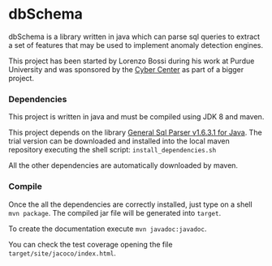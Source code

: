 dbSchema
========

dbSchema is a library written in java which can parse sql queries to
extract a set of features that may be used to implement anomaly
detection engines.

This project has been started by Lorenzo Bossi during his work at
Purdue University and was sponsored by the
[Cyber Center](http://www.purdue.edu/discoverypark/cyber/)
as part of a bigger project.

### Dependencies

This project is written in java and must be compiled using JDK 8 and
maven.

This project depends on the library
[General Sql Parser v1.6.3.1 for Java](http://www.sqlparser.com/).
The trial version can be downloaded and installed into the local maven
repository executing the shell script: ``install_dependencies.sh``

All the other dependencies are automatically downloaded by maven.

### Compile

Once the all the dependencies are correctly installed, just type on a
shell ``mvn package``. The compiled jar file will be generated into
``target``.

To create the documentation execute ``mvn javadoc:javadoc``.

You can check the test coverage opening the file
``target/site/jacoco/index.html``.
